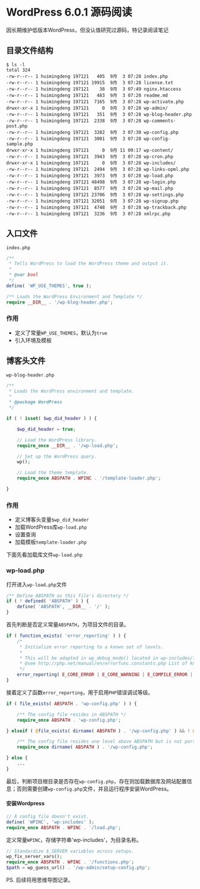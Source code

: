 # WordPress 6.0.1 源码阅读

因长期维护低版本WordPress，但没认值研究过源码，特记录阅读笔记

## 目录文件结构

```shell
$ ls -l
total 324
-rw-r--r-- 1 huimingdeng 197121   405  9月  3 07:28 index.php
-rw-r--r-- 1 huimingdeng 197121 19915  9月  3 07:28 license.txt
-rw-r--r-- 1 huimingdeng 197121    38  9月  3 07:49 nginx.htaccess
-rw-r--r-- 1 huimingdeng 197121   483  9月  3 07:28 readme.md
-rw-r--r-- 1 huimingdeng 197121  7165  9月  3 07:28 wp-activate.php
drwxr-xr-x 1 huimingdeng 197121     0  9月  3 07:28 wp-admin/
-rw-r--r-- 1 huimingdeng 197121   351  9月  3 07:28 wp-blog-header.php
-rw-r--r-- 1 huimingdeng 197121  2338  9月  3 07:28 wp-comments-post.php
-rw-r--r-- 1 huimingdeng 197121  3282  9月  3 07:30 wp-config.php
-rw-r--r-- 1 huimingdeng 197121  3001  9月  3 07:28 wp-config-sample.php
drwxr-xr-x 1 huimingdeng 197121     0  9月 11 09:17 wp-content/
-rw-r--r-- 1 huimingdeng 197121  3943  9月  3 07:28 wp-cron.php
drwxr-xr-x 1 huimingdeng 197121     0  9月  3 07:28 wp-includes/
-rw-r--r-- 1 huimingdeng 197121  2494  9月  3 07:28 wp-links-opml.php
-rw-r--r-- 1 huimingdeng 197121  3973  9月  3 07:28 wp-load.php
-rw-r--r-- 1 huimingdeng 197121 48498  9月  3 07:28 wp-login.php
-rw-r--r-- 1 huimingdeng 197121  8577  9月  3 07:28 wp-mail.php
-rw-r--r-- 1 huimingdeng 197121 23706  9月  3 07:28 wp-settings.php
-rw-r--r-- 1 huimingdeng 197121 32051  9月  3 07:28 wp-signup.php
-rw-r--r-- 1 huimingdeng 197121  4748  9月  3 07:28 wp-trackback.php
-rw-r--r-- 1 huimingdeng 197121  3236  9月  3 07:28 xmlrpc.php
```

## 入口文件

`index.php`

```php
/**
 * Tells WordPress to load the WordPress theme and output it.
 *
 * @var bool
 */
define( 'WP_USE_THEMES', true );

/** Loads the WordPress Environment and Template */
require __DIR__ . '/wp-blog-header.php';
```

### 作用

- 定义了常量`WP_USE_THEMES`，默认为`true`
- 引入环境及模板

## 博客头文件

`wp-blog-header.php`

```php
/**
 * Loads the WordPress environment and template.
 *
 * @package WordPress
 */

if ( ! isset( $wp_did_header ) ) {

	$wp_did_header = true;

	// Load the WordPress library.
	require_once __DIR__ . '/wp-load.php';

	// Set up the WordPress query.
	wp();

	// Load the theme template.
	require_once ABSPATH . WPINC . '/template-loader.php';

}
```

### 作用

- 定义博客头变量`$wp_did_header`
- 加载WordPress库`wp-load.php`
- 设置查询
- 加载模板`template-loader.php`

下面先看加载库文件`wp-load.php`

### wp-load.php

打开进入`wp-load.php`文件

```php
/** Define ABSPATH as this file's directory */
if ( ! defined( 'ABSPATH' ) ) {
	define( 'ABSPATH', __DIR__ . '/' );
}
```

首先判断是否定义常量`ABSPATH`，为项目文件的目录。

```php
if ( function_exists( 'error_reporting' ) ) {
	/*
	 * Initialize error reporting to a known set of levels.
	 *
	 * This will be adapted in wp_debug_mode() located in wp-includes/load.php based on WP_DEBUG.
	 * @see http://php.net/manual/en/errorfunc.constants.php List of known error levels.
	 */
	error_reporting( E_CORE_ERROR | E_CORE_WARNING | E_COMPILE_ERROR | E_ERROR | E_WARNING | E_PARSE | E_USER_ERROR | E_USER_WARNING | E_RECOVERABLE_ERROR );
}
```

接着定义了函数`error_reporting`，用于启用`PHP`错误调试等级。

```php
if ( file_exists( ABSPATH . 'wp-config.php' ) ) {

	/** The config file resides in ABSPATH */
	require_once ABSPATH . 'wp-config.php';

} elseif ( @file_exists( dirname( ABSPATH ) . '/wp-config.php' ) && ! @file_exists( dirname( ABSPATH ) . '/wp-settings.php' ) ) {

	/** The config file resides one level above ABSPATH but is not part of another installation */
	require_once dirname( ABSPATH ) . '/wp-config.php';

} else {
	...
}
```

最后，判断项目根目录是否存在`wp-config.php`，存在则加载数据库及网站配置信息；否则需要创建`wp-config.php`文件，并且运行程序安装WordPress。

#### 安装Wordpress

```php
// A config file doesn't exist.
define( 'WPINC', 'wp-includes' );
require_once ABSPATH . WPINC . '/load.php';
```

定义常量`WPINC`，存储字符串'wp-includes'，为目录名称。

```php
// Standardize $_SERVER variables across setups.
wp_fix_server_vars();
require_once ABSPATH . WPINC . '/functions.php';
$path = wp_guess_url() . '/wp-admin/setup-config.php';
```

PS. 后续将用思维导图记录。